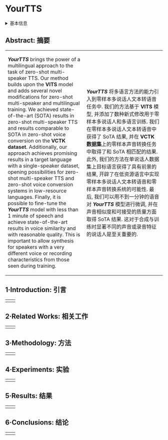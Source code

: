 # YourTTS

<details>
<summary>基本信息</summary>

- 标题: "YourTTS: Towards Zero-Shot Multi-Speaker TTS and Zero-Shot Voice Conversion for Everyone"
- 作者:
  - 01 Edresson Casanova
  - 02 Julian Weber
  - 03 Christopher Shulby
  - 04 Arnaldo Candido Junior
  - 05 Eren Golge
  - 06 Moacir Antonelli Ponti
- 链接:
  - [ArXiv](https://arxiv.org/abs/2112.02418)
  - [Publication](https://proceedings.mlr.press/v162/casanova22a.html)
  - [Github](https://github.com/coqui-ai/TTS)
  - [Demo](https://edresson.github.io/YourTTS/)
- 文件:
  - [ArXiv](_PDF/2112.02418v4__YourTTS__Towards_Zero-Shot_Multi-Speaker_TTS_and_Zero-Shot_Voice_Conversion_for_Everyone.pdf)
  - [Publication](_PDF/2112.02418p0__YourTTS__ICML2022.pdf)

</details>

## Abstract: 摘要

<table><tr><td width="50%">

***YourTTS*** brings the power of a multilingual approach to the task of zero-shot multi-speaker TTS.
Our method builds upon the **VITS** model and adds several novel modifications for zero-shot multi-speaker and multilingual training.
We achieved state-of-the-art (SOTA) results in zero-shot multi-speaker TTS and results comparable to SOTA in zero-shot voice conversion on the **VCTK dataset**.
Additionally, our approach achieves promising results in a target language with a single-speaker dataset, opening possibilities for zero-shot multi-speaker TTS and zero-shot voice conversion systems in low-resource languages.
Finally, it is possible to fine-tune the ***YourTTS*** model with less than 1 minute of speech and achieve state-of-the-art results in voice similarity and with reasonable quality.
This is important to allow synthesis for speakers with a very different voice or recording characteristics from those seen during training.

</td><td>

***YourTTS*** 将多语言方法的能力引入到零样本多说话人文本转语音任务中.
我们的方法基于 **VITS** 模型, 并添加了数种新式修改用于零样本多说话人和多语言训练.
我们在零样本多说话人文本转语音中获得了 SoTA 结果, 并在 **VCTK 数据集**上的零样本声音转换任务中取得了和 SoTA 相匹配的结果.
此外, 我们的方法在单说话人数据集上目标语言获得了具有前景的结果, 开辟了在低资源语言中实现零样本多说话人文本转语音和零样本声音转换系统的可能性.
最后, 我们可以用不到一分钟的语音对 ***YourTTS*** 模型进行微调, 并在声音相似度和可接受的质量方面取得 SoTA 结果.
这对于合成与训练时显著不同的声音或录音特征的说话人是至关重要的.

</td></tr></table>

## 1·Introduction: 引言

<table><tr><td width="50%">

</td></tr></table>

## 2·Related Works: 相关工作

<table><tr><td width="50%">

</td></tr></table>

## 3·Methodology: 方法

<table><tr><td width="50%">

</td></tr></table>

## 4·Experiments: 实验

<table><tr><td width="50%">

</td></tr></table>

## 5·Results: 结果

<table><tr><td width="50%">

</td></tr></table>

## 6·Conclusions: 结论

<table><tr><td width="50%">

</td></tr></table>
